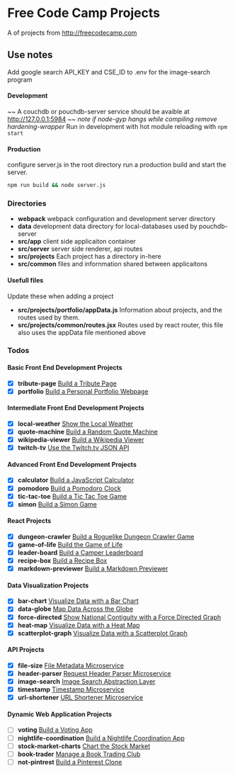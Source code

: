 # Free Code Camp Projects
A of projects from http://freecodecamp.com

## Use notes
Add google search API_KEY and CSE_ID to .env for the image-search program

#### Development
~~ A couchdb or pouchdb-server service should be avaible at http://127.0.0.1:5984 ~~
*note if node-gyp hangs while compiling remove hardening-wrapper*
Run in development with hot module reloading with `npm start`

#### Production
configure server.js in the root directory run a production build and start the server.
```bash
npm run build && node server.js
```
### Directories
+ **webpack** webpack configuration and development server directory
+ **data** development data directory for local-databases used by pouchdb-server
+ **src/app** client side applicaiton container
+ **src/server** server side renderer, api routes
+ **src/projects** Each project has a directory in-here
+ **src/common** files and infornmation shared between applicaitons

#### Usefull files
Update these when adding a project
+ **src/projects/portfolio/appData.js** Information about projects, and the routes used by them.
+ **src/projects/common/routes.jsx** Routes used by react router, this file also uses the appData file mentioned above

### Todos

#### Basic Front End Development Projects
 - [x] **tribute-page** [Build a Tribute Page](https://www.freecodecamp.org/challenges/build-a-tribute-page)
 - [x] **portfolio** [Build a Personal Portfolio Webpage](https://www.freecodecamp.org/challenges/build-a-personal-portfolio-webpage)

#### Intermediate Front End Development Projects
 - [x] **local-weather** [Show the Local Weather](https://www.freecodecamp.org/challenges/show-the-local-weather)
 - [x] **quote-machine** [Build a Random Quote Machine](https://www.freecodecamp.org/challenges/build-a-random-quote-machine)
 - [x] **wikipedia-viewer** [Build a Wikipedia Viewer](https://www.freecodecamp.org/challenges/build-a-wikipedia-viewer)
 - [x] **twitch-tv** [Use the Twitch.tv JSON API](https://www.freecodecamp.org/challenges/use-the-twitchtv-json-api)

#### Advanced Front End Development Projects
 - [x] **calculator** [Build a JavaScript Calculator](https://www.freecodecamp.org/challenges/build-a-javascript-calculator)
 - [x] **pomodoro** [Build a Pomodoro Clock](https://www.freecodecamp.org/challenges/build-a-pomodoro-clock)
 - [x] **tic-tac-toe** [Build a Tic Tac Toe Game](https://www.freecodecamp.org/challenges/build-a-tic-tac-toe-game)
 - [x] **simon** [Build a Simon Game](https://www.freecodecamp.org/challenges/build-a-simon-game)

#### React Projects
 - [x] **dungeon-crawler** [Build a Roguelike Dungeon Crawler Game](https://www.freecodecamp.org/challenges/build-a-roguelike-dungeon-crawler-game)
 - [x] **game-of-life** [Build the Game of Life](https://www.freecodecamp.org/challenges/build-the-game-of-life)
 - [x] **leader-board** [Build a Camper Leaderboard](https://www.freecodecamp.org/challenges/build-a-camper-leaderboard)
 - [x] **recipe-box** [Build a Recipe Box](https://www.freecodecamp.org/challenges/build-a-recipe-box)
 - [x] **markdown-previewer** [Build a Markdown Previewer](https://www.freecodecamp.org/challenges/build-a-markdown-previewer)

#### Data Visualization Projects
 - [x] **bar-chart** [Visualize Data with a Bar Chart](https://www.freecodecamp.org/challenges/map-data-across-the-globe)
 - [x] **data-globe**  [Map Data Across the Globe](https://www.freecodecamp.org/challenges/map-data-across-the-globe)
 - [x] **force-directed** [Show National Contiguity with a Force Directed Graph](https://www.freecodecamp.org/challenges/show-national-contiguity-with-a-force-directed-graph)
 - [x] **heat-map** [Visualize Data with a Heat Map](https://www.freecodecamp.org/challenges/visualize-data-with-a-heat-map)
 - [x] **scatterplot-graph** [Visualize Data with a Scatterplot Graph](https://www.freecodecamp.org/challenges/visualize-data-with-a-scatterplot-graph)

#### API Projects
 - [x] **file-size** [File Metadata Microservice](https://www.freecodecamp.org/challenges/file-metadata-microservice)
 - [x] **header-parser** [Request Header Parser Microservice](https://www.freecodecamp.org/challenges/timestamp-microservice)
 - [x] **image-search** [Image Search Abstraction Layer](https://www.freecodecamp.org/challenges/image-search-abstraction-layer)
 - [x] **timestamp** [Timestamp Microservice](https://www.freecodecamp.org/challenges/timestamp-microservice)
 - [x] **url-shortener** [URL Shortener Microservice](https://www.freecodecamp.org/challenges/url-shortener-microservice)

#### Dynamic Web Application Projects
 - [ ] **voting** [Build a Voting App](https://www.freecodecamp.org/challenges/build-a-voting-app)
 - [ ] **nightlife-coordination** [Build a Nightlife Coordination App](https://www.freecodecamp.org/challenges/build-a-nightlife-coordination-app)
 - [ ] **stock-market-charts** [Chart the Stock Market](https://www.freecodecamp.org/challenges/chart-the-stock-market)
 - [ ] **book-trader** [Manage a Book Trading Club](https://www.freecodecamp.org/challenges/manage-a-book-trading-club)
 - [ ] **not-pintrest** [Build a Pinterest Clone](https://www.freecodecamp.org/challenges/build-a-pinterest-clone)
